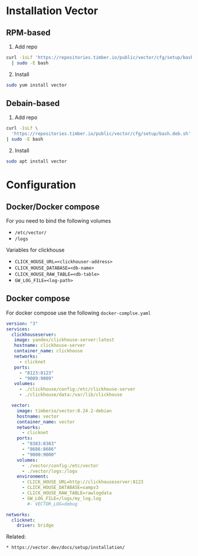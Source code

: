 # Installation Vector

## RPM-based

1. Add repo
```bash
curl -1sLf 'https://repositories.timber.io/public/vector/cfg/setup/bash.rpm.sh' \
  | sudo -E bash
```

2. Install
```bash
sudo yum install vector
```

## Debain-based

1. Add repo
```bash
curl -1sLf \
  'https://repositories.timber.io/public/vector/cfg/setup/bash.deb.sh' \
| sudo -E bash
```

2. Install
```bash
sudo apt install vector
```

# Configuration

## Docker/Docker compose

For you need to bind the following volumes

- ```/etc/vector/```
- ```/logs```

Variables for clickhouse

- ```CLICK_HOUSE_URL=<clickhouser-address>```
- ```CLICK_HOUSE_DATABASE=<db-name>```
- ```CLICK_HOUSE_RAW_TABLE=<db-table>```
- ```GW_LOG_FILE=<log-path>```


## Docker compose

For docker compose use the following ```docker-complse.yaml```

```yaml
version: "3"
services:
  clickhouseserver:
   image: yandex/clickhouse-server:latest
   hostname: clickhouse-server
   container_name: clickhouse
   networks:
     - clicknet
   ports:
     - "8123:8123"
     - "9009:9009"
   volumes:
     - ./clickhouse/config:/etc/clickhouse-server
     - ./clickhouse/data:/var/lib/clickhouse

  vector:
    image: timberio/vector:0.24.2-debian
    hostname: vector
    container_name: vector
    networks:
      - clicknet
    ports:
      - "8383:8383"
      - "8686:8686"
      - "9000:9000"
    volumes:
      - ./vector/config:/etc/vector
      - ./vector/logs:/logs
    environment:
      - CLICK_HOUSE_URL=http://clickhouseserver:8123
      - CLICK_HOUSE_DATABASE=sampv3
      - CLICK_HOUSE_RAW_TABLE=rawlogdata
      - GW_LOG_FILE=/logs/my_log.log
        #- VECTOR_LOG=debug

networks:
  clicknet:
    driver: bridge
```

Related:
```
* https://vector.dev/docs/setup/installation/
```



